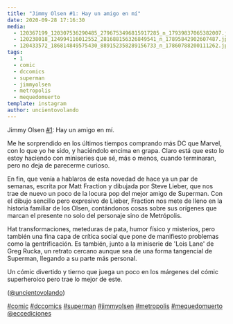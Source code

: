 ```yaml
---
title: "Jimmy Olsen #1: Hay un amigo en mí"
date: 2020-09-28 17:16:30
media: 
  - 120367199_120307536290485_2796753496815917285_n_17939837065382007.jpg
  - 120238018_124994116012552_281688156326849541_n_17895842902607487.jpg
  - 120433572_186814849575430_889152358289156733_n_17860788200111262.jpg
tags: 
  - 1
  - comic
  - dccomics
  - superman
  - jimmyolsen
  - metropolis
  - mequedomuerto
template: instagram
author: uncientovolando
---
```


Jimmy Olsen [#1](/tags/1): Hay un amigo en mí.


Me he sorprendido en los últimos tiempos comprando más DC que Marvel, con lo que yo he sido, y haciéndolo encima en grapa. Claro está que esto lo estoy haciendo con miniseries que sé, más o menos, cuando terminaran, pero no deja de parecerme curioso.


En fin, que venía a hablaros de esta novedad de hace ya un par de semanas, escrita por Matt Fraction y dibujada por Steve Lieber, que nos trae de nuevo un poco de la locura pop del mejor amigo de Superman. Con el dibujo sencillo pero expresivo de Lieber, Fraction nos mete de lleno en la historia familiar de los Olsen, contándonos cosas sobre sus orígenes que marcan el presente no solo del personaje sino de Metrópolis.


Hat transformaciones, meteduras de pata, humor físico y misterios, pero también una fina capa de crítica social que pone de manifiesto problemas como la gentrificación. Es también, junto a la miniserie de 'Lois Lane' de Greg Rucka, un retrato cercano aunque sea de una forma tangencial de Superman, llegando a su parte más personal.


Un cómic divertido y tierno que juega un poco en los márgenes del cómic superheroico pero trae lo mejor de este.


([@uncientovolando](https://instagram.com/uncientovolando))






[#comic](/tags/comic) [#dccomics](/tags/dccomics) [#superman](/tags/superman) [#jimmyolsen](/tags/jimmyolsen) [#metropolis](/tags/metropolis) [#mequedomuerto](/tags/mequedomuerto) [@eccediciones](https://instagram.com/eccediciones)
